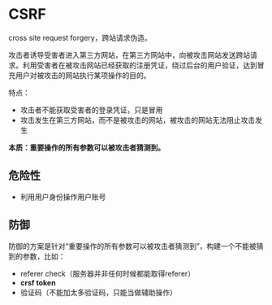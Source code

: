 # CSRF

cross site request forgery，跨站请求伪造。

攻击者诱导受害者进入第三方网站，在第三方网站中，向被攻击网站发送跨站请求。利用受害者在被攻击网站已经获取的注册凭证，绕过后台的用户验证，达到冒充用户对被攻击的网站执行某项操作的目的。

特点：

* 攻击者不能获取受害者的登录凭证，只是冒用
* 攻击发生在第三方网站，而不是被攻击的网站，被攻击的网站无法阻止攻击发生

**本质：重要操作的所有参数可以被攻击者猜测到。**

## 危险性

* 利用用户身份操作用户账号

## 防御

防御的方案是针对“重要操作的所有参数可以被攻击者猜测到”，构建一个不能被猜到的参数，比如：

* referer check（服务器并非任何时候都能取得referer）
* **crsf token**
* 验证码（不能加太多验证码，只能当做辅助操作）
